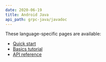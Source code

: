 ```yaml
---
date: 2020-06-19
title: Android Java
api_path: grpc-java/javadoc
---
```


These language-specific pages are available:

- [Quick start](quickstart)
- [Basics tutorial](basics)
- [API reference](api)
